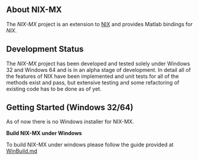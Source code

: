 About NIX-MX
-------------

The *NIX-MX* project is an extension to [NIX](https://github.com/G-Node/nix) and provides Matlab bindings for *NIX*.


Development Status
------------------

The *NIX-MX* project has been developed and tested solely under Windows 32 and Windows 64 and is in an alpha stage of development. In detail all of the features of NIX have been implemented and unit tests for all of the methods exist and pass, but extensive testing and some refactoring of existing code has to be done as of yet.


Getting Started (Windows 32/64)
-------------------------

As of now there is no Windows installer for NIX-MX.

**Build NIX-MX under Windows**

To build NIX-MX under windows please follow the guide provided at [WinBuild.md](https://github.com/G-Node/nix-mx/blob/master/WinBuild.md)
